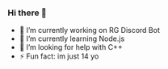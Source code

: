 ### Hi there 👋

- 🔭 I’m currently working on RG Discord Bot
- 🌱 I’m currently learning Node.js
- 🤔 I’m looking for help with C++
- ⚡ Fun fact: im just 14 yo
